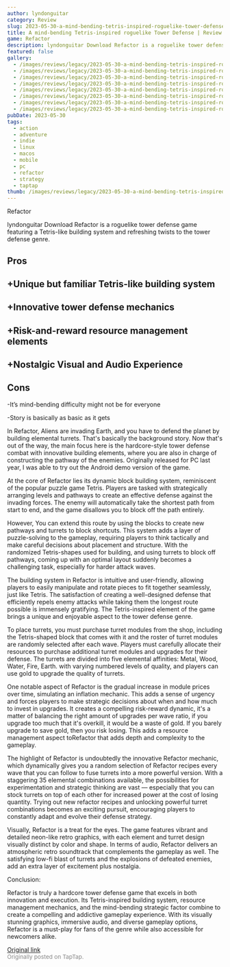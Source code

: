```yaml
---
author: lyndonguitar
category: Review
slug: 2023-05-30-a-mind-bending-tetris-inspired-roguelike-tower-defense-review-refactor
title: A mind-bending Tetris-inspired roguelike Tower Defense | Review - Refactor
game: Refactor
description: lyndonguitar Download Refactor is a roguelike tower defense game featuring a Tetris-like building system and refreshing twists to the tower defense genre.
featured: false
gallery:
  - /images/reviews/legacy/2023-05-30-a-mind-bending-tetris-inspired-roguelike-tower-defense--review---refactor-0.avif
  - /images/reviews/legacy/2023-05-30-a-mind-bending-tetris-inspired-roguelike-tower-defense--review---refactor-1.avif
  - /images/reviews/legacy/2023-05-30-a-mind-bending-tetris-inspired-roguelike-tower-defense--review---refactor-2.avif
  - /images/reviews/legacy/2023-05-30-a-mind-bending-tetris-inspired-roguelike-tower-defense--review---refactor-3.avif
  - /images/reviews/legacy/2023-05-30-a-mind-bending-tetris-inspired-roguelike-tower-defense--review---refactor-4.avif
  - /images/reviews/legacy/2023-05-30-a-mind-bending-tetris-inspired-roguelike-tower-defense--review---refactor-5.avif
  - /images/reviews/legacy/2023-05-30-a-mind-bending-tetris-inspired-roguelike-tower-defense--review---refactor-6.avif
  - /images/reviews/legacy/2023-05-30-a-mind-bending-tetris-inspired-roguelike-tower-defense--review---refactor-7.avif
pubDate: 2023-05-30
tags:
  - action
  - adventure
  - indie
  - linux
  - macos
  - mobile
  - pc
  - refactor
  - strategy
  - taptap
thumb: /images/reviews/legacy/2023-05-30-a-mind-bending-tetris-inspired-roguelike-tower-defense--review---refactor-0.avif
---
```


Refactor

lyndonguitar
Download
Refactor is a roguelike tower defense game featuring a Tetris-like building system and refreshing twists to the tower defense genre.




## Pros



## +Unique but familiar Tetris-like building system


## +Innovative tower defense mechanics


## +Risk-and-reward resource management elements


## +Nostalgic Visual and Audio Experience




## Cons


-It’s mind-bending difficulty might not be for everyone

-Story is basically as basic as it gets

In Refactor, Aliens are invading Earth, and you have to defend the planet by building elemental turrets. That's basically the background story. Now that's out of the way, the main focus here is the hardcore-style tower defense combat with innovative building elements, where you are also in charge of constructing the pathway of the enemies. Originally released for PC last year, I was able to try out the Android demo version of the game.

At the core of Refactor lies its dynamic block building system, reminiscent of the popular puzzle game Tetris. Players are tasked with strategically arranging levels and pathways to create an effective defense against the invading forces. The enemy will automatically take the shortest path from start to end, and the game disallows you to block off the path entirely.

However, You can extend this route by using the blocks to create new pathways and turrets to block shortcuts. This system adds a layer of puzzle-solving to the gameplay, requiring players to think tactically and make careful decisions about placement and structure. With the randomized Tetris-shapes used for building, and using turrets to block off pathways, coming up with an optimal layout suddenly becomes a challenging task, especially for harder attack waves.

The building system in Refactor is intuitive and user-friendly, allowing players to easily manipulate and rotate pieces to fit together seamlessly, just like Tetris. The satisfaction of creating a well-designed defense that efficiently repels enemy attacks while taking them the longest route possible is immensely gratifying. The Tetris-inspired element of the game brings a unique and enjoyable aspect to the tower defense genre.

To place turrets, you must purchase turret modules from the shop, including the Tetris-shaped block that comes with it and the roster of turret modules are randomly selected after each wave. Players must carefully allocate their resources to purchase additional turret modules and upgrades for their defense. The turrets are divided into five elemental affinities:  Metal, Wood, Water, Fire, Earth. with varying numbered levels of quality, and players can use gold to upgrade the quality of turrets.

One notable aspect of Refactor is the gradual increase in module prices over time, simulating an inflation mechanic. This adds a sense of urgency and forces players to make strategic decisions about when and how much to invest in upgrades. It creates a compelling risk-reward dynamic, it's a matter of balancing the right amount of upgrades per wave ratio, if you upgrade too much that it's overkill, it would be a waste of gold. If you barely upgrade to save gold, then you risk losing. This adds a resource management aspect toRefactor that adds depth and complexity to the gameplay.

The highlight of Refactor is undoubtedly the innovative Refactor mechanic, which dynamically gives you a random selection of Refactor recipes every wave that you can follow to fuse turrets into a more powerful version. With a staggering 35 elemental combinations available, the possibilities for experimentation and strategic thinking are vast — especially that you can stock turrets on top of each other for increased power at the cost of losing quantity. Trying out new refactor recipes and unlocking powerful turret combinations becomes an exciting pursuit, encouraging players to constantly adapt and evolve their defense strategy.

Visually, Refactor is a treat for the eyes. The game features vibrant and detailed neon-like retro graphics, with each element and turret design visually distinct by color and shape. In terms of audio, Refactor delivers an atmospheric retro soundtrack that complements the gameplay as well. The satisfying low-fi blast of turrets and the explosions of defeated enemies, add an extra layer of excitement plus nostalgia.

Conclusion:

Refactor is truly a hardcore tower defense game that excels in both innovation and execution. Its Tetris-inspired building system, resource management mechanics, and the mind-bending strategic factor combine to create a compelling and addictive gameplay experience. With its visually stunning graphics, immersive audio, and diverse gameplay options, Refactor is a must-play for fans of the genre while also accessible for newcomers alike.

[Original link](https://www.taptap.io/post/5718791)<br><span style="font-size: 0.95em; color: #888;">Originally posted on TapTap.</span>
